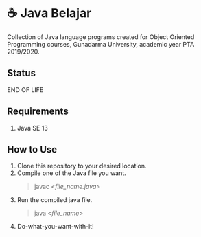 # ☕ Java Belajar
Collection of Java language programs created for Object Oriented Programming courses, Gunadarma University, academic year PTA 2019/2020.

## Status
END OF LIFE

## Requirements
1. Java SE 13

## How to Use
1. Clone this repository to your desired location.
2. Compile one of the Java file you want.
   > javac <*file_name.java*>
3. Run the compiled java file.
   > java <*file_name*>
4. Do-what-you-want-with-it!
